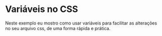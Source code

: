 # Variáveis no CSS

Neste exemplo eu mostro como usar variáveis para facilitar as alterações no seu arquivo css, de uma forma rápida e prática.
